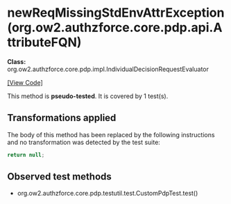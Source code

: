 # newReqMissingStdEnvAttrException(org.ow2.authzforce.core.pdp.api.AttributeFQN)

**Class:** org.ow2.authzforce.core.pdp.impl.IndividualDecisionRequestEvaluator

[[View Code]](https://github.com/authzforce/core/blob/e3da6473dee36a89c903c028f5253b15f8be3c0c/pdp-engine/src/main/java/org/ow2/authzforce/core/pdp/impl/BasePdpEngine.java#L198)

This method is **pseudo-tested**.
It is covered by 1 test(s). 


## Transformations applied

The body of this method has been replaced by the following instructions and no transformation was detected by the test suite:

```Java
return null;
```

## Observed test methods
* org.ow2.authzforce.core.pdp.testutil.test.CustomPdpTest.test()